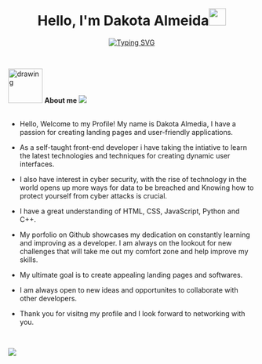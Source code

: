 
<h1 align="center"><b>Hello, I'm Dakota Almeida</b><img src="https://media.giphy.com/media/hvRJCLFzcasrR4ia7z/giphy.gif" width="35"></h1>

<p align="center">
 <a href="https://git.io/typing-svg"><img src="https://readme-typing-svg.demolab.com?font=Fira+Code&size=24&duration=3000&pause=850&center=true&vCenter=true&random=false&width=498&height=91&lines=Computer+Science+Student%2C;Eager+To+Learn%2C;Self-Taught+Front-End+Developer%2C;Interest+In+Cyber-Security%2C" alt="Typing SVG" /></a>
</p>



<br>

<img src="https://github.com/Dalmeida95/Dalmeida95/assets/152429360/6021104b-f10a-4d6e-8ecc-f6b4500c8319" alt="drawing" width="70"/> **About me**
<img src="https://user-images.githubusercontent.com/73097560/115834477-dbab4500-a447-11eb-908a-139a6edaec5c.gif"><br><br>



- Hello, Welcome to my Profile! My name is Dakota Almedia, I have a passion for creating landing pages and user-friendly applications.

- As a self-taught front-end developer i have taking the intiative to learn the latest technologies and techniques for creating dynamic user interfaces.

- I also have interest in cyber security, with the rise of technology in the world opens up more ways for data to be breached and Knowing how to protect yourself from cyber attacks is crucial.

- I have a great understanding of HTML, CSS, JavaScript, Python and C++.

- My porfolio on Github showcases my dedication on constantly learning and improving as a developer. I am always on the
lookout for new challenges that will take me out my comfort zone and help improve my skills.

- My ultimate goal is to create appealing landing pages and softwares.

- I am always open to new ideas and opportunites to collaborate with other developers.

- Thank you for visitng my profile and I look forward to networking with you.

<br>

<img src="https://user-images.githubusercontent.com/73097560/115834477-dbab4500-a447-11eb-908a-139a6edaec5c.gif"><br><br>
  

<!---
Dalmeida95/Dalmeida95 is a ✨ special ✨ repository because its `README.md` (this file) appears on your GitHub profile.
You can click the Preview link to take a look at your changes.
--->

